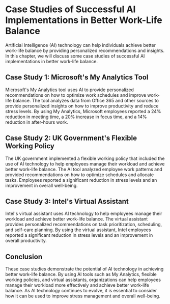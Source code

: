 Case Studies of Successful AI Implementations in Better Work-Life Balance
===========================================================================================================================

Artificial Intelligence (AI) technology can help individuals achieve better work-life balance by providing personalized recommendations and insights. In this chapter, we will discuss some case studies of successful AI implementations in better work-life balance.

Case Study 1: Microsoft's My Analytics Tool
-------------------------------------------

Microsoft's My Analytics tool uses AI to provide personalized recommendations on how to optimize work schedules and improve work-life balance. The tool analyzes data from Office 365 and other sources to provide personalized insights on how to improve productivity and reduce stress levels. By using My Analytics, Microsoft employees reported a 24% reduction in meeting time, a 20% increase in focus time, and a 14% reduction in after-hours work.

Case Study 2: UK Government's Flexible Working Policy
-----------------------------------------------------

The UK government implemented a flexible working policy that included the use of AI technology to help employees manage their workload and achieve better work-life balance. The AI tool analyzed employee work patterns and provided recommendations on how to optimize schedules and allocate tasks. Employees reported a significant reduction in stress levels and an improvement in overall well-being.

Case Study 3: Intel's Virtual Assistant
---------------------------------------

Intel's virtual assistant uses AI technology to help employees manage their workload and achieve better work-life balance. The virtual assistant provides personalized recommendations on task prioritization, scheduling, and self-care planning. By using the virtual assistant, Intel employees reported a significant reduction in stress levels and an improvement in overall productivity.

Conclusion
----------

These case studies demonstrate the potential of AI technology in achieving better work-life balance. By using AI tools such as My Analytics, flexible working policies, and virtual assistants, organizations can help employees manage their workload more effectively and achieve better work-life balance. As AI technology continues to evolve, it is essential to consider how it can be used to improve stress management and overall well-being.
